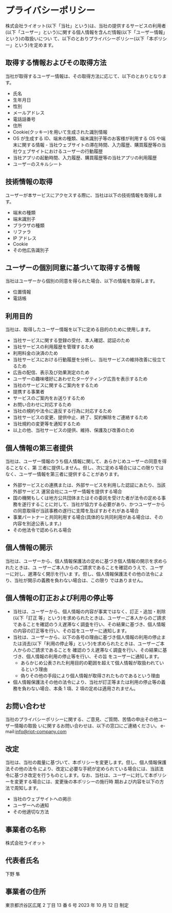 # プライバシーポリシー

株式会社ライオット(以下「当社」という)は、当社の提供するサービスの利用者(以下「ユーザー」という)に関する個人情報を含んだ情報(以下「ユーザー情報」という)の取扱いについ て、以下のとおりプライバシーポリシー(以下「本ポリシー」という)を定めます。

## 取得する情報およびその取得方法

当社が取得するユーザー情報は、その取得方法に応じて、以下のとおりとなります。

- 氏名
- 生年月日
- 性別
- メールアドレス
- 電話話番号
- 住所
- Cookie(クッキー)を用いて生成された識別情報
- OS が生成する ID、端末の種類、端末識別子等のお客様が利用する OS や端末に関する情報 - 当社ウェブサイトの滞在時間、入力履歴、購買履歴等の当社ウェブサイトにおけるユーザーの行動履歴
- 当社アプリの起動時間、入力履歴、購買履歴等の当社アプリの利用履歴
- ユーザーのスキルシート

## 技術情報の取得

ユーザーが本サービスにアクセスする際に、当社は以下の技術情報を取得します。

- 端末の種類
- 端末識別子
- ブラウザの種類
- リファラ
- IP アドレス
- Cookie
- その他広告識別子

## ユーザーの個別同意に基づいて取得する情報

当社はユーザーから個別の同意を得られた場合、以下の情報を取得します。

- 位置情報
- 電話帳

## 利用目的

当社は、取得したユーザー情報を以下に定める目的のために使用します。

- 当社サービスに関する登録の受付、本人確認、認証のため
- 当社サービスの利用履歴を管理するため
- 利用料金の決済のため
- 当社サービスにおける行動履歴を分析し、当社サービスの維持改善に役立てるため
- 広告の配信、表示及び効果測定のため
- ユーザーの趣味嗜好にあわせたターゲティング広告を表示するため
- 当社のサービスに関するご案内をするため
- 提携する事業者
- サービスのご案内をお送りするため
- お問い合わせに対応するため
- 当社の規約や法令に違反する行為に対応するため
- 当社サービスの変更、提供中止、終了、契約解除をご連絡するため
- 当社規約の変更等を通知するため
- 以上の他、当社サービスの提供、維持、保護及び改善のため

## 個人情報の第三者提供

当社は、ユーザー情報のうち個人情報に関して、あらかじめユーザーの同意を得ることなく、第 三者に提供しません。但し、次に定める場合にはこの限りではなく、ユーザー情報を第三者に提供することがあります。

- 外部サービスとの連携または、外部サービスを利用した認証にあたり、当該外部サービス
  運営会社にユーザー情報を提供する場合
- 国の機関もしくは地方公共団体またはその委託を受けた者が法令の定める事務を遂行することに対して、当社が協力する必要があり、かつユーザーからの同意取得が当該事務の遂行に支障を及ぼすおそれがある場合
- 事業パートナーと共同利用する場合(具体的な共同利用がある場合は、その内容を別途公表します。)
- その他法令で認められる場合

## 個人情報の開示

当社は、ユーザーから、個人情報保護法の定めに基づき個人情報の開示を求められたときは、ユ ーザーご本人からのご請求であることを確認のうえで、ユーザーに対し、遅滞なく開示を行いま す。但し、個人情報保護法その他の法令により、当社が開示の義務を負わない場合は、この限り ではありません。

## 個人情報の訂正および利用の停止等

- 当社は、ユーザーから、個人情報の内容が事実ではなく、訂正・追加・削除(以下「訂正 等」という)を求められたときは、ユーザーご本人からのご請求であることを確認のうえ遅滞なく調査を行い、その結果に基づき、個人情報の内容の訂正等を行い、その旨をユーザーに通知します。
- 当社は、ユーザーから、以下の各号の理由に基づき個人情報の利用の停止または消去(以下「利用の停止等」という)を求められたときは、ユーザーご本人からのご請求であることを 確認のうえ遅滞なく調査を行い、その結果に基づき、個人情報の利用の停止等を行い、その旨 をユーザーに通知します。
  - あらかじめ公表された利用目的の範囲を超えて個人情報が取扱われているという理由
  - 偽りその他の手段により個人情報が取得されたものであるという理由
- 個人情報保護法その他の法令により、当社が訂正等または利用の停止等の義務を負わない場合、本条 1 項、2 項の定めは適用されません。

## お問い合わせ

当社のプライバシーポリシーに関する、ご意見、ご質問、苦情の申出その他ユーザー情報の取扱 いに関するお問い合わせは、以下の窓口にご連絡ください。
e-mail:info@riot-company.com

## 改定

当社は、当社の裁量に基づいて、本ポリシーを変更します。但し、個人情報保護法その他の法令 により、改定に必要な手続が定められている場合には、当該法令に基づき改定を行うものとします。なお、当社は、ユーザーに対して本ポリシーを変更する場合には、変更後の本ポリシーの施行時 期および内容を以下の方法で周知します。

- 当社のウェブサイトへの掲示
- ユーザーへの通知
- その他適切な方法

## 事業者の名称

株式会社ライオット

## 代表者氏名

下野 隼

## 事業者の住所

東京都渋谷区広尾 2 丁目 13 番 6 号
2023 年 10 月 12 日 制定
